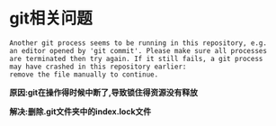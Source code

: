 # git相关问题

```shell
Another git process seems to be running in this repository, e.g.
an editor opened by 'git commit'. Please make sure all processes
are terminated then try again. If it still fails, a git process
may have crashed in this repository earlier:
remove the file manually to continue.
```

**原因:git在操作得时候中断了,导致锁住得资源没有释放**

**解决:删除.git文件夹中的index.lock文件**

